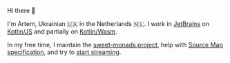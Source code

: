 Hi there 👋

I'm Artem, Ukrainian 🇺🇦 in the Netherlands 🇳🇱. 
I work in [JetBrains](https://github.com/JetBrains) on [Kotlin/JS](https://github.com/JetBrains/kotlin/tree/master/compiler/ir/backend.js/src/org/jetbrains/kotlin/ir/backend/js) and partially on [Kotlin/Wasm](https://github.com/JetBrains/kotlin/tree/master/compiler/ir/backend.wasm/src/org/jetbrains/kotlin/backend/wasm).

In my free time, I maintain the [sweet-monads project](https://github.com/JSMonk/sweet-monads), help with [Source Map specification](https://github.com/tc39/source-map-spec), and try to [start streaming](https://www.twitch.tv/undercoding/about).
